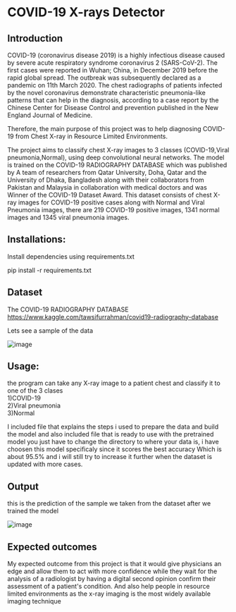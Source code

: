 # COVID-19 X-rays Detector

## Introduction

COVID-19 (coronavirus disease 2019) is a highly infectious disease caused by severe acute respiratory syndrome coronavirus 2 (SARS-CoV-2). The first cases were reported in Wuhan; China, in December 2019 before the rapid global spread. The outbreak was subsequently declared as a pandemic on 11th March 2020.
The chest radiographs of patients infected by the novel coronavirus demonstrate characteristic pneumonia-like patterns that can help in the diagnosis, according to a case report by the Chinese Center for Disease Control and prevention published in the New England Journal of Medicine.

Therefore, the main purpose of this project was to help diagnosing COVID-19 from Chest X-ray in Resource Limited Environments.

The project aims to classify chest X-ray images to 3 classes (COVID-19,Viral pneumonia,Normal), using deep convolutional neural networks. The model is trained on the COVID-19 RADIOGRAPHY DATABASE which was published by A team of researchers from Qatar University, Doha, Qatar and the University of Dhaka, Bangladesh along with their collaborators from Pakistan and Malaysia in collaboration with medical doctors and was Winner of the COVID-19 Dataset Award. This dataset consists of chest X-ray images for COVID-19 positive cases along with Normal and Viral Pneumonia images, there are 219 COVID-19 positive images, 1341 normal images and 1345 viral pneumonia images.



## Installations:

Install dependencies using requirements.txt

pip install -r requirements.txt



## Dataset

The COVID-19 RADIOGRAPHY DATABASE
https://www.kaggle.com/tawsifurrahman/covid19-radiography-database

Lets see a sample of the data


![image](https://user-images.githubusercontent.com/42896530/87188193-adaca800-c2ee-11ea-86e2-33c10e9e2fd5.png)


## Usage:

the program can take any X-ray image to a patient chest and classify it to one of the 3 clases
<br/>1)COVID-19
<br/>2)Viral pneumonia
<br/>3)Normal

I included file that explains the steps i used to prepare the data and build the model and also included file that is ready to use with the pretrained model you just have to change the directory to where your data is, i have choosen this model specificaly since it scores the best accuracy Which is about 95.5% and i will still try to increase it further when the dataset is updated with more cases.

## Output
this is the prediction of the sample we taken from the dataset after we trained the model

![image](https://user-images.githubusercontent.com/42896530/87188251-cddc6700-c2ee-11ea-930f-c979ae2a4091.png)

## Expected outcomes
My expected outcome from this project is that it would give physicians an edge and allow them to act with more confidence while they wait for the analysis of a radiologist by having a digital second opinion confirm their assessment of a patient's condition. And also help people in resource limited environments as the x-ray imaging is the most widely available imaging technique


```python

```
